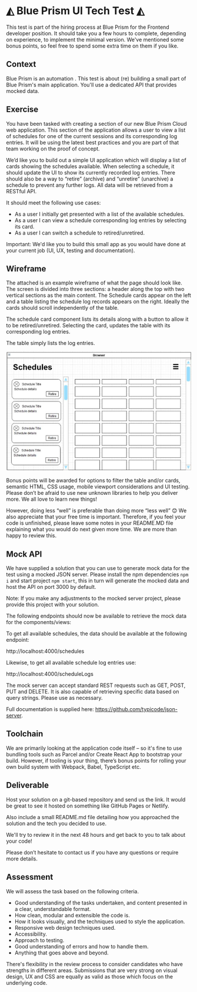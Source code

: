 # ◭ Blue Prism UI Tech Test ◭

This test is part of the hiring process at Blue Prism for the Frontend developer position. It should take you a few hours to complete, depending on experience, to implement the minimal version. We've mentioned some bonus points, so feel free to spend some extra time on them if you like.

## Context

Blue Prism is an automation . This test is about (re) building a small part of Blue Prism's main application. You'll use a dedicated API that provides mocked data.

## Exercise

You have been tasked with creating a section of our new Blue Prism Cloud web application. This section of the application allows a user to view a list of schedules for one of the current sessions and its corresponding log entries. It will be using the latest best practices and you are part of that team working on the proof of concept.

We’d like you to build out a simple UI application which will display a list of cards showing the schedules available. When selecting a schedule, it should update the UI to show its currently recorded log entries. There should also be a way to “retire” (archive) and “unretire” (unarchive) a schedule to prevent any further logs. All data will be retrieved from a RESTful API.

It should meet the following use cases:

- As a user I initially get presented with a list of the available schedules.
- As a user I can view a schedule corresponding log entries by selecting its card.
- As a user I can switch a schedule to retired/unretired.

Important: We'd like you to build this small app as you would have done at your current job (UI, UX, testing and documentation).

## Wireframe

The attached is an example wireframe of what the page should look like. The screen is divided into three sections: a header along the top with two vertical sections as the main content. The Schedule cards appear on the left and a table listing the schedule log records appears on the right. Ideally the cards should scroll independently of the table.

The schedule card component lists its details along with a button to allow it to be retired/unretired. Selecting the card, updates the table with its corresponding log entries.

The table simply lists the log entries.

![wireframe](./assets/wireframe.jpg)

Bonus points will be awarded for options to filter the table and/or cards, semantic HTML, CSS usage, mobile viewport considerations and UI testing. Please don’t be afraid to use new unknown libraries to help you deliver more. We all love to learn new things!

However, doing less “well” is preferable than doing more “less well” 😊 We also appreciate that your free time is important. Therefore, if you feel your code is unfinished, please leave some notes in your README.MD file explaining what you would do next given more time. We are more than happy to review this.

## Mock API

We have supplied a solution that you can use to generate mock data for the test using a mocked JSON server. Please install the npm dependencies `npm i` and start project `npm start`, this in turn will generate the mocked data and host the API on port 3000 by default.

Note: If you make any adjustments to the mocked server project, please provide this project with your solution.

The following endpoints should now be available to retrieve the mock data for the components/views:

To get all available schedules, the data should be available at the following endpoint:

http://localhost:4000/schedules

Likewise, to get all available schedule log entries use:

http://localhost:4000/scheduleLogs

The mock server can accept standard REST requests such as GET, POST, PUT and DELETE. It is also capable of retrieving specific data based on query strings. Please use as necessary.

Full documentation is supplied here: https://github.com/typicode/json-server.

## Toolchain

We are primarily looking at the application code itself – so it's fine to use bundling tools such as Parcel and/or Create React App to bootstrap your build. However, if tooling is your thing, there’s bonus points for rolling your own build system with Webpack, Babel, TypeScript etc.

## Deliverable

Host your solution on a git-based repository and send us the link. It would be great to see it hosted on something like GitHub Pages or Netlify.

Also include a small README.md file detailing how you approached the solution and the tech you decided to use.

We'll try to review it in the next 48 hours and get back to you to talk about your code!

Please don’t hesitate to contact us if you have any questions or require more details.

## Assessment

We will assess the task based on the following criteria.

- Good understanding of the tasks undertaken, and content presented in a clear, understandable format.
- How clean, modular and extensible the code is.
- How it looks visually, and the techniques used to style the application.
- Responsive web design techniques used.
- Accessibility.
- Approach to testing.
- Good understanding of errors and how to handle them.
- Anything that goes above and beyond.

There's flexibility in the review process to consider candidates who have strengths in different areas. Submissions that are very strong on visual design, UX and CSS are equally as valid as those which focus on the underlying code.
